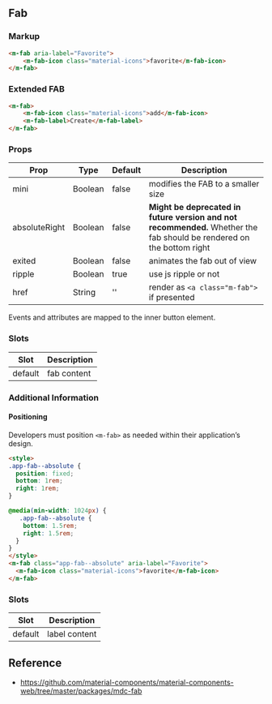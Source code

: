 ## Fab

### Markup

```html
<m-fab aria-label="Favorite">
    <m-fab-icon class="material-icons">favorite</m-fab-icon>
</m-fab>
```

### Extended FAB

```html
<m-fab>
    <m-fab-icon class="material-icons">add</m-fab-icon>
    <m-fab-label>Create</m-fab-label>
</m-fab>
```

### Props

| Prop | Type | Default | Description |
|------|------|---------|-------------|
| mini | Boolean | false | modifies the FAB to a smaller size |
| absoluteRight | Boolean | false | **Might be deprecated in future version and not recommended.** Whether the fab should be rendered on the bottom right |
| exited | Boolean | false | animates the fab out of view |
| ripple | Boolean | true | use js ripple or not |
| href | String | '' | render as `<a class="m-fab">` if presented |

Events and attributes are mapped to the inner button element.

### Slots

| Slot | Description |
|------|-------------|
| default | fab content |

### Additional Information

#### Positioning

Developers must position `<m-fab>` as needed within their application’s design.

```html
<style>
.app-fab--absolute {
  position: fixed;
  bottom: 1rem;
  right: 1rem;
}

@media(min-width: 1024px) {
   .app-fab--absolute {
    bottom: 1.5rem;
    right: 1.5rem;
  }
}
</style>
<m-fab class="app-fab--absolute" aria-label="Favorite">
  <m-fab-icon class="material-icons">favorite</m-fab-icon>
</m-fab>
```

### Slots

| Slot | Description |
|------|-------------|
| default | label content |

## Reference

- https://github.com/material-components/material-components-web/tree/master/packages/mdc-fab
